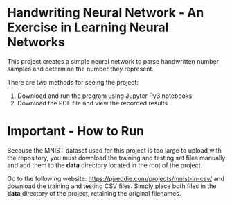# Handwriting Neural Network - An Exercise in Learning Neural Networks

This project creates a simple neural network to parse handwritten number samples and determine the number they represent.

There are two methods for seeing the project:
1. Download and run the program using Jupyter Py3 notebooks
2. Download the PDF file and view the recorded results

# Important - How to Run

Because the MNIST dataset used for this project is too large to upload with the repository, you must download the training and testing set files manually and add them to the **data** directory located in the root of the project.

Go to the following website: https://pjreddie.com/projects/mnist-in-csv/ and download the training and testing CSV files. Simply place both files in the **data** directory of the project, retaining the original filenames.
